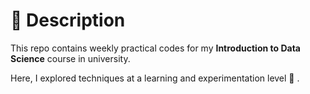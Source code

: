# 📌 Description
This repo contains weekly practical codes for my **Introduction to Data Science** course in university.

Here, I explored techniques at a learning and experimentation level 📖 .
